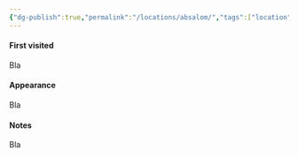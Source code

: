 ```yaml
---
{"dg-publish":true,"permalink":"/locations/absalom/","tags":["location"],"noteIcon":"📍"}
---
```


#### First visited
Bla
#### Appearance
Bla
#### Notes
Bla